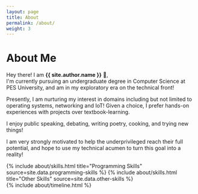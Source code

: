 ```yaml
---
layout: page
title: About
permalink: /about/
weight: 3
---
```


# **About Me**

Hey there! I am **{{ site.author.name }}** :wave:,<br>
I'm currently pursuing an undergraduate degree in Computer Science at PES University, and am in my exploratory era on the technical front!

Presently, I am nurturing my interest in domains including but not limited to operating systems, networking and IoT! Given a choice, I prefer hands-on experiences with projects over textbook-learning. 

I enjoy public speaking, debating, writing poetry, cooking, and trying new things! 

I am very strongly motivated to help the underprivileged reach their full potential, and hope to use my technical acumen to turn this goal into a reality!

<div class="row">
{% include about/skills.html title="Programming Skills" source=site.data.programming-skills %}
{% include about/skills.html title="Other Skills" source=site.data.other-skills %}
</div>

<div class="row">
{% include about/timeline.html %}
</div>